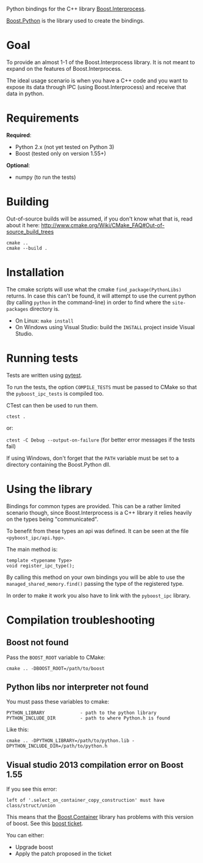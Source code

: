 Python bindings for the  C++ library [Boost.Interprocess](http://www.boost.org/doc/libs/release/doc/html/interprocess.html).

[Boost.Python](http://www.boost.org/doc/libs/release/libs/python/doc/index.html) is the library used to create the bindings.

# Goal

To provide an almost 1-1 of the Boost.Interprocess library. It is not meant to expand on the features of Boost.Interprocess.

The ideal usage scenario is when you have a C++ code and you want to expose its data through IPC (using Boost.Interprocess) and receive that data in python.

# Requirements

**Required**:

- Python 2.x (not yet tested on Python 3)
- Boost (tested only on version 1.55+)

**Optional**:

- numpy (to run the tests)

# Building

Out-of-source builds will be assumed, if you don't know what that is, read about it here: http://www.cmake.org/Wiki/CMake_FAQ#Out-of-source_build_trees

```
cmake ..
cmake --build .
```

# Installation

The cmake scripts will use what the cmake `find_package(PythonLibs)` returns. In case this can't be found, it will attempt to use the current python (by calling `python` in the command-line) in order to find where the `site-packages` directory is.

- On Linux: `make install`
- On Windows using Visual Studio: build the `INSTALL` project inside Visual Studio.

# Running tests

Tests are written using [pytest](http://pytest.org/latest/). 

To run the tests, the option `COMPILE_TESTS` must be passed to CMake so that the `pyboost_ipc_tests` is compiled too.

CTest can then be used to run them.

`ctest .`

or:

`ctest -C Debug --output-on-failure` (for better error messages if the tests fail)

If using Windows, don't forget that the `PATH` variable must be set to a directory containing the Boost.Python dll.

# Using the library

Bindings for common types are provided. This can be a rather limited scenario though, since Boost.Interprocess is a C++ library it relies heavily on the types being "communicated".

To benefit from these types an api was defined. It can be seen at the file `<pyboost_ipc/api.hpp>`.

The main method is:

```
template <typename Type>
void register_ipc_type();
```

By calling this method on your own bindings you will be able to use the `managed_shared_memory.find()` passing the type of the registered type.

In order to make it work you also have to link with the `pyboost_ipc` library.

# Compilation troubleshooting

## Boost not found

Pass the `BOOST_ROOT` variable to CMake:

`cmake .. -DBOOST_ROOT=/path/to/boost`

## Python libs nor interpreter not found

You must pass these variables to cmake:

```
PYTHON_LIBRARY             - path to the python library
PYTHON_INCLUDE_DIR         - path to where Python.h is found
```

Like this:

`cmake .. -DPYTHON_LIBRARY=/path/to/python.lib -DPYTHON_INCLUDE_DIR=/path/to/python.h`

## Visual studio 2013 compilation error on Boost 1.55

If you see this error:
```
left of '.select_on_container_copy_construction' must have class/struct/union
```

This means that the [Boost.Container](http://www.boost.org/doc/libs/release/doc/html/container.html) library has problems with this version of boost. See this [boost ticket](https://svn.boost.org/trac/boost/ticket/9332).

You can either:

- Upgrade boost
- Apply the patch proposed in the ticket